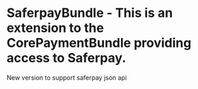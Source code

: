 # SaferpayBundle - This is an extension to the CorePaymentBundle providing access to Saferpay.

New version to support saferpay json api
